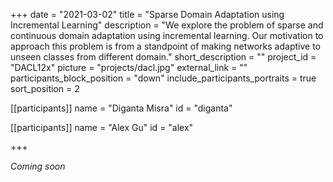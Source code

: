 +++
date = "2021-03-02"
title = "Sparse Domain Adaptation using Incremental Learning"
description = "We explore the problem of sparse and continuous domain adaptation using incremental learning. Our motivation to approach this problem is from a standpoint of making networks adaptive to unseen classes from different domain."
short_description = ""
project_id = "DACL12x"
picture = "projects/dacl.jpg"
external_link = ""
participants_block_position = "down"
include_participants_portraits = true
sort_position = 2

[[participants]]
    name = "Diganta Misra"
    id = "diganta"

[[participants]]
    name = "Alex Gu"
    id = "alex"

+++

*Coming soon*